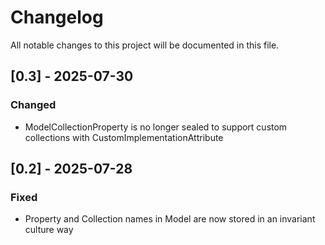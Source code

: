  # Changelog

 All notable changes to this project will be documented in this file.

 ## [0.3] - 2025-07-30

 ### Changed
 
 - ModelCollectionProperty is no longer sealed to support custom collections with CustomImplementationAttribute

 ## [0.2] - 2025-07-28

 ### Fixed

 - Property and Collection names in Model are now stored in an invariant culture way